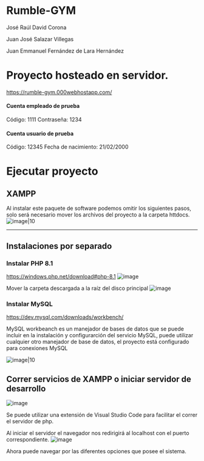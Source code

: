# Rumble-GYM

José Raúl David Corona

Juan José Salazar Villegas

Juan Emmanuel Fernández de Lara Hernández

# Proyecto hosteado en servidor.
https://rumble-gym.000webhostapp.com/

#### Cuenta empleado de prueba
Código: 1111
Contraseña: 1234

#### Cuenta usuario de prueba
Código: 12345
Fecha de nacimiento: 21/02/2000

# Ejecutar proyecto
## XAMPP
Al instalar este paquete de software podemos omitir los siguientes pasos, solo será necesario mover los archivos del proyecto a la carpeta httdocs.
![image|10](https://user-images.githubusercontent.com/88942550/205165022-476af4bc-620f-4392-a2e3-b90bc78bd2fc.png)

---

## Instalaciones por separado
### Instalar PHP 8.1

https://windows.php.net/download#php-8.1
![image](https://user-images.githubusercontent.com/88942550/205164081-6fabf270-f33f-4ef9-8af8-c765b5bf7c74.png)

Mover la carpeta descargada a la raíz del disco principal
![image](https://user-images.githubusercontent.com/88942550/205164325-1f1fe6d4-75f5-4d0c-9658-933ba8c66004.png)

### Instalar MySQL

https://dev.mysql.com/downloads/workbench/

MySQL workbeanch es un manejador de bases de datos que se puede incluir en la instalación y configurarción del servicio MySQL, puede utilizar cualquier otro manejador de base de datos, el proyecto está configurado para conexiones MySQL

![image|10](https://user-images.githubusercontent.com/88942550/205167019-25fe34b1-bb69-4436-b117-6adc491972a0.png)


## Correr servicios de XAMPP o iniciar servidor de desarrollo
![image](https://user-images.githubusercontent.com/88942550/205167732-ce43c9af-40bc-40b4-aabe-0e11299893ed.png)

Se puede utilizar una extensión de Visual Studio Code para facilitar el correr el servidor de php.

Al iniciar el servidor el navegador nos redirigirá al localhost con el puerto correspondiente.
![image](https://user-images.githubusercontent.com/88942550/205168056-8eecdb74-e628-48ef-a925-f34d54f8f383.png)

Ahora puede navegar por las diferentes opciones que posee el sistema.
